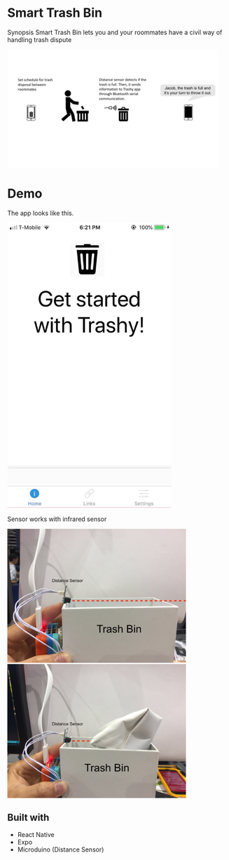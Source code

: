 # Smart Trash Bin

Synopsis
Smart Trash Bin lets you and your roommates have a civil way of handling trash dispute

<img src="https://github.com/TheJacobKim/SDHacks2018/blob/master/Images/Smart%20Trash%20Bin.png" height="270" width="480">

# Demo
The app looks like this.


<img src="https://github.com/TheJacobKim/SDHacks2018/blob/master/Images/Homepage.jpg" height="651" width="375">

Sensor works with infrared sensor

<img src="https://github.com/TheJacobKim/SDHacks2018/blob/master/Images/trashyDemo0.JPG" height="306" width="408">
<img src="https://github.com/TheJacobKim/SDHacks2018/blob/master/Images/trashyDemo1.JPG" height="306" width="408">


## Built with
- React Native
- Expo
- Microduino (Distance Sensor)
